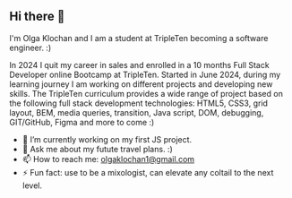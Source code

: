 ## Hi there 👋
I'm Olga Klochan and I am a student at TripleTen becoming a software engineer. :)


In 2024 I quit my career in sales and enrolled in a 10 months Full Stack Developer online Bootcamp at TripleTen. Started in June 2024, during my learning journey I am working on different projects and developing new skills. The TripleTen curriculum provides a wide range of project based on the following full stack development technologies: HTML5, CSS3, grid layout, BEM, media queries, transition, Java script, DOM, debugging, GIT/GitHub, Figma and more to come :)



- 🔭 I’m currently working on my first JS project.
- 💬 Ask me about my futute travel plans. :)
- 📫 How to reach me: olgaklochan1@gmail.com
- ⚡ Fun fact: use to be a mixologist, can elevate any coltail to the next level.

